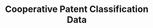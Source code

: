 ---
bigquery: https://console.cloud.google.com/bigquery?p=patents-public-data&d=cpc&page=dataset
citation: '“Cooperative Patent Classification” by the EPO and USPTO, for public use. '
contributors: EPO, USPTO
cost: None
description: Cooperative Patent Classification Data contains the scheme and definitions
  of the Cooperative Patent Classification system for classifying patent documents.
  The CPC is the result of a partnership between the EPO and the USPTO in their joint
  effort to develop a common, internationally compatible classification system for
  technical documents, in particular patent publications, which will be used by both
  offices in the patent granting process
documentation: https://www.cooperativepatentclassification.org/cpcSchemeAndDefinitions
last_edit: 04/06/2022, 18:00:05
location: https://www.cooperativepatentclassification.org/index
maintained_by: USPTO, EPO
schema_fields:
- informative_references
- application_references
- ipcConcordant
- title_part
- child_groups
- glossary
- synonyms
- notAllocatable
- date_revised
- breakdownCode
- titleFull
- applicationReferences
- level
- ipc_concordant
- sizeCache
- children
- informativeReferences
- residual_references
- limitingReferences
- title_full
- additional_only
- limiting_references
- symbol
- residualReferences
- parents
- titlePart
- dateRevised
- breakdown_code
- definition
- status
- not_allocatable
- childGroups
shortname: cooperative_patent_classification
tags:
- patents
- science
title: Cooperative Patent Classification Data
uuid: 984374a7-16e9-4b35-9445-458daceb01bf
---